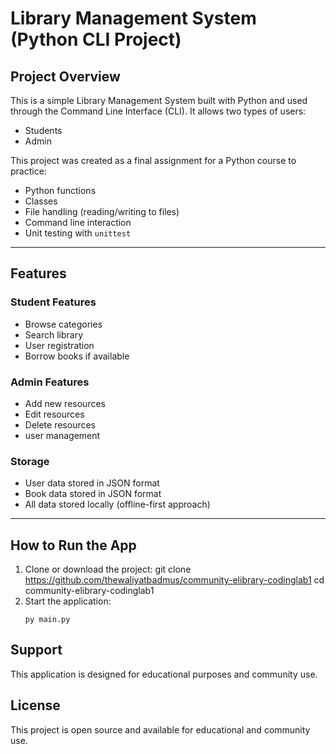 # Library Management System (Python CLI Project)

## Project Overview

This is a simple Library Management System built with Python and used through the Command Line Interface (CLI). It allows two types of users:
- Students
- Admin

This project was created as a final assignment for a Python course to practice:
- Python functions
- Classes
- File handling (reading/writing to files)
- Command line interaction
- Unit testing with `unittest`

---

## Features

### Student Features
- Browse categories
- Search library
- User registration
- Borrow books if available

### Admin Features
- Add new resources
- Edit resources
- Delete resources
- user management

### Storage
- User data stored in JSON format
- Book data stored in JSON format
- All data stored locally (offline-first approach)

---

## How to Run the App

1. Clone or download the project:
git clone https://github.com/thewaliyatbadmus/community-elibrary-codinglab1
cd community-elibrary-codinglab1
2. Start the application:
   ```
   py main.py
   ```
## Support

This application is designed for educational purposes and community use. 

## License

This project is open source and available for educational and community use.


